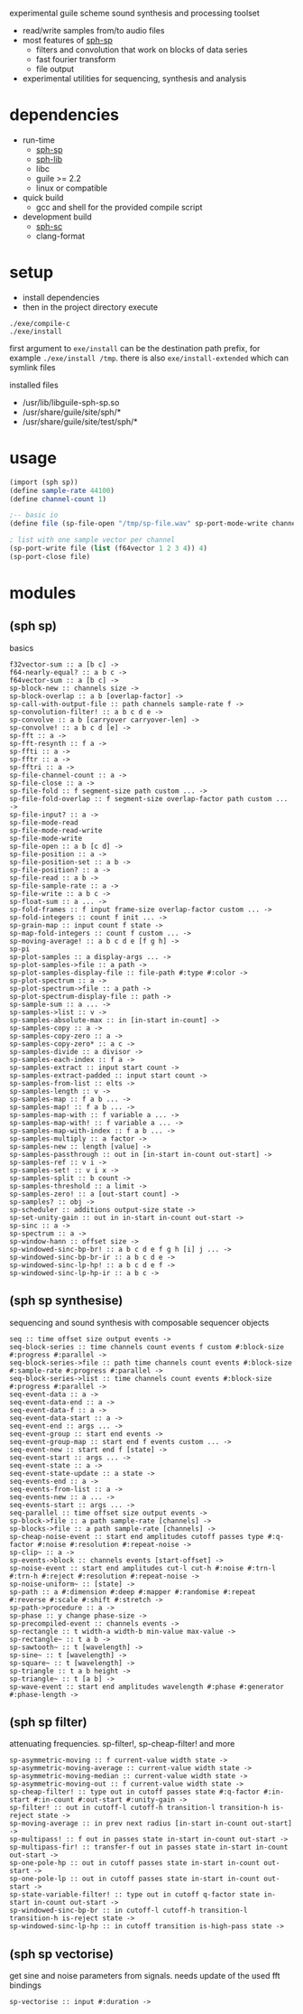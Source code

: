 experimental guile scheme sound synthesis and processing toolset

* read/write samples from/to audio files
* most features of [sph-sp](https://github.com/sph-mn/sph-sp)
  * filters and convolution that work on blocks of data series
  * fast fourier transform
  * file output
* experimental utilities for sequencing, synthesis and analysis

# dependencies
* run-time
  * [sph-sp](https://github.com/sph-mn/sph-sp)
  * [sph-lib](https://github.com/sph-mn/sph-lib)
  * libc
  * guile >= 2.2
  * linux or compatible
* quick build
  * gcc and shell for the provided compile script
* development build
  * [sph-sc](https://github.com/sph-mn/sph-sc)
  * clang-format

# setup
* install dependencies
* then in the project directory execute

```
./exe/compile-c
./exe/install
```

first argument to `exe/install` can be the destination path prefix, for example `./exe/install /tmp`.
there is also `exe/install-extended` which can symlink files

installed files
* /usr/lib/libguile-sph-sp.so
* /usr/share/guile/site/sph/*
* /usr/share/guile/site/test/sph/*

# usage
```scheme
(import (sph sp))
(define sample-rate 44100)
(define channel-count 1)

;-- basic io
(define file (sp-file-open "/tmp/sp-file.wav" sp-port-mode-write channel-count sample-rate))

; list with one sample vector per channel
(sp-port-write file (list (f64vector 1 2 3 4)) 4)
(sp-port-close file)
```

# modules
## (sph sp)
basics
~~~
f32vector-sum :: a [b c] ->
f64-nearly-equal? :: a b c ->
f64vector-sum :: a [b c] ->
sp-block-new :: channels size ->
sp-block-overlap :: a b [overlap-factor] ->
sp-call-with-output-file :: path channels sample-rate f ->
sp-convolution-filter! :: a b c d e ->
sp-convolve :: a b [carryover carryover-len] ->
sp-convolve! :: a b c d [e] ->
sp-fft :: a ->
sp-fft-resynth :: f a ->
sp-ffti :: a ->
sp-fftr :: a ->
sp-fftri :: a ->
sp-file-channel-count :: a ->
sp-file-close :: a ->
sp-file-fold :: f segment-size path custom ... ->
sp-file-fold-overlap :: f segment-size overlap-factor path custom ... ->
sp-file-input? :: a ->
sp-file-mode-read
sp-file-mode-read-write
sp-file-mode-write
sp-file-open :: a b [c d] ->
sp-file-position :: a ->
sp-file-position-set :: a b ->
sp-file-position? :: a ->
sp-file-read :: a b ->
sp-file-sample-rate :: a ->
sp-file-write :: a b c ->
sp-float-sum :: a ... ->
sp-fold-frames :: f input frame-size overlap-factor custom ... ->
sp-fold-integers :: count f init ... ->
sp-grain-map :: input count f state ->
sp-map-fold-integers :: count f custom ... ->
sp-moving-average! :: a b c d e [f g h] ->
sp-pi
sp-plot-samples :: a display-args ... ->
sp-plot-samples->file :: a path ->
sp-plot-samples-display-file :: file-path #:type #:color ->
sp-plot-spectrum :: a ->
sp-plot-spectrum->file :: a path ->
sp-plot-spectrum-display-file :: path ->
sp-sample-sum :: a ... ->
sp-samples->list :: v ->
sp-samples-absolute-max :: in [in-start in-count] ->
sp-samples-copy :: a ->
sp-samples-copy-zero :: a ->
sp-samples-copy-zero* :: a c ->
sp-samples-divide :: a divisor ->
sp-samples-each-index :: f a ->
sp-samples-extract :: input start count ->
sp-samples-extract-padded :: input start count ->
sp-samples-from-list :: elts ->
sp-samples-length :: v ->
sp-samples-map :: f a b ... ->
sp-samples-map! :: f a b ... ->
sp-samples-map-with :: f variable a ... ->
sp-samples-map-with! :: f variable a ... ->
sp-samples-map-with-index :: f a b ... ->
sp-samples-multiply :: a factor ->
sp-samples-new :: length [value] ->
sp-samples-passthrough :: out in [in-start in-count out-start] ->
sp-samples-ref :: v i ->
sp-samples-set! :: v i x ->
sp-samples-split :: b count ->
sp-samples-threshold :: a limit ->
sp-samples-zero! :: a [out-start count] ->
sp-samples? :: obj ->
sp-scheduler :: additions output-size state ->
sp-set-unity-gain :: out in in-start in-count out-start ->
sp-sinc :: a ->
sp-spectrum :: a ->
sp-window-hann :: offset size ->
sp-windowed-sinc-bp-br! :: a b c d e f g h [i] j ... ->
sp-windowed-sinc-bp-br-ir :: a b c d e ->
sp-windowed-sinc-lp-hp! :: a b c d e f ->
sp-windowed-sinc-lp-hp-ir :: a b c ->
~~~

## (sph sp synthesise)
sequencing and sound synthesis with composable sequencer objects
~~~
seq :: time offset size output events ->
seq-block-series :: time channels count events f custom #:block-size #:progress #:parallel ->
seq-block-series->file :: path time channels count events #:block-size #:sample-rate #:progress #:parallel ->
seq-block-series->list :: time channels count events #:block-size #:progress #:parallel ->
seq-event-data :: a ->
seq-event-data-end :: a ->
seq-event-data-f :: a ->
seq-event-data-start :: a ->
seq-event-end :: args ... ->
seq-event-group :: start end events ->
seq-event-group-map :: start end f events custom ... ->
seq-event-new :: start end f [state] ->
seq-event-start :: args ... ->
seq-event-state :: a ->
seq-event-state-update :: a state ->
seq-events-end :: a ->
seq-events-from-list :: a ->
seq-events-new :: a ... ->
seq-events-start :: args ... ->
seq-parallel :: time offset size output events ->
sp-block->file :: a path sample-rate [channels] ->
sp-blocks->file :: a path sample-rate [channels] ->
sp-cheap-noise-event :: start end amplitudes cutoff passes type #:q-factor #:noise #:resolution #:repeat-noise ->
sp-clip~ :: a ->
sp-events->block :: channels events [start-offset] ->
sp-noise-event :: start end amplitudes cut-l cut-h #:noise #:trn-l #:trn-h #:reject #:resolution #:repeat-noise ->
sp-noise-uniform~ :: [state] ->
sp-path :: a #:dimension #:deep #:mapper #:randomise #:repeat #:reverse #:scale #:shift #:stretch ->
sp-path->procedure :: a ->
sp-phase :: y change phase-size ->
sp-precompiled-event :: channels events ->
sp-rectangle :: t width-a width-b min-value max-value ->
sp-rectangle~ :: t a b ->
sp-sawtooth~ :: t [wavelength] ->
sp-sine~ :: t [wavelength] ->
sp-square~ :: t [wavelength] ->
sp-triangle :: t a b height ->
sp-triangle~ :: t [a b] ->
sp-wave-event :: start end amplitudes wavelength #:phase #:generator #:phase-length ->
~~~

## (sph sp filter)
attenuating frequencies. sp-filter!, sp-cheap-filter! and more
~~~
sp-asymmetric-moving :: f current-value width state ->
sp-asymmetric-moving-average :: current-value width state ->
sp-asymmetric-moving-median :: current-value width state ->
sp-asymmetric-moving-out :: f current-value width state ->
sp-cheap-filter! :: type out in cutoff passes state #:q-factor #:in-start #:in-count #:out-start #:unity-gain ->
sp-filter! :: out in cutoff-l cutoff-h transition-l transition-h is-reject state ->
sp-moving-average :: in prev next radius [in-start in-count out-start] ->
sp-multipass! :: f out in passes state in-start in-count out-start ->
sp-multipass-fir! :: transfer-f out in passes state in-start in-count out-start ->
sp-one-pole-hp :: out in cutoff passes state in-start in-count out-start ->
sp-one-pole-lp :: out in cutoff passes state in-start in-count out-start ->
sp-state-variable-filter! :: type out in cutoff q-factor state in-start in-count out-start ->
sp-windowed-sinc-bp-br :: in cutoff-l cutoff-h transition-l transition-h is-reject state ->
sp-windowed-sinc-lp-hp :: in cutoff transition is-high-pass state ->
~~~

## (sph sp vectorise)
get sine and noise parameters from signals. needs update of the used fft bindings
~~~
sp-vectorise :: input #:duration ->
~~~

